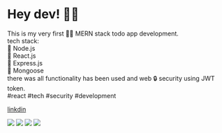 <h1>Hey dev! 👨‍💻 </h2>
<p>
This is my very first 👨‍💻 MERN stack todo app development. <br>
tech stack: <br>
📌 Node.js <br>
📌 React.js <br>
📌 Express.js <br>
📌 Mongoose <br>
there was all functionality has been used and web 🔒 security using JWT token.  <br>
#react #tech #security #development
</p>
<a href = "https://www.linkedin.com/in/sajith-madushanka/"> linkdin </a> <br>

<img src = "https://media.licdn.com/dms/image/D5622AQFgOiBLpzMlNQ/feedshare-shrink_2048_1536/0/1680618745465?e=1683763200&v=beta&t=JpIdBB-2sZQ5xhYgAgNCD-0FhOdjy529VtK-NnQjPSY"
/>
<img src = "https://media.licdn.com/dms/image/D5622AQHzuPypa8NSmg/feedshare-shrink_1280/0/1680618740196?e=1683763200&v=beta&t=FcgaDo3iD1yVSrRI1Tx6yx_lwuwDpNuD3JaY_MztYis"
/>
<img src = "https://media.licdn.com/dms/image/D5622AQHquIRH4fyZZw/feedshare-shrink_1280/0/1680618745092?e=1683763200&v=beta&t=ElrtRdBafbF6lQudVgEVLkiYUV1ewbD4in7ymH4tRx0"
/>
<img src = "https://media.licdn.com/dms/image/D5622AQExZOtk_HGarg/feedshare-shrink_2048_1536/0/1680618746294?e=1683763200&v=beta&t=vGJ12g8ZjZtYFgoFu_OTNgbD6R4j_VrTf4H-4kEAk10"
/>
